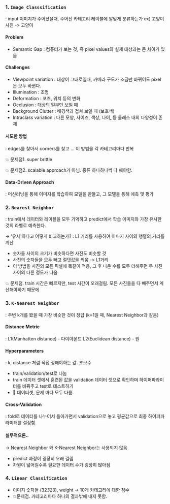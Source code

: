 ### 1. `Image Classsification`
: input 이미지가 주어졌을때, 주어진 카테고리 레이블에 알맞게 분류하는가 ex) 고양이사진 -> 고양이 

#### Problem
- Semantic Gap : 컴퓨터가 보는 것, 즉 pixel values와 실제 대상과는 큰 차이가 있음

#### Challenges
- Viewpoint variation : 대상이 그대로일때, 카메라 구도가 조금만 바뀌어도 pixel은 모두 바뀐다. 
- Illumination : 조명
- Deformation : 포즈, 위치 등의 변화
- Occlusion : 대상의 일부만 보일 때 
- Background Clutter : 배경색과 겹쳐 보일 때 (보호색)
- Intraclass variation : 다른 모양, 사이즈, 색상, 나이,,등 클래스 내의 다양성이 존재

#### 시도한 방법 
: edges를 찾아서 corners를 찾고 ... 이 방법을 각 카테고리마다 반복

💥 문제점1. super brittle 

💥 문제점2. scalable approach가 아님. 종류 하나하나씩 다 해야함.

#### Data-Driven Approach 
: 머신러닝을 통해 이미지를 학습하여 모델을 만들고, 그 모델을 통해 에측 및 평가 

### 2. `Nearest Neighbor `
: train에서 데이터와 레이블을 모두 기억하고 predict에서 학습 이미지와 가장 유사한 것의 라벨로 예측한다. 


→ '유사'하다고 어떻게 비교하는가? 
: L1 거리를 사용하여 이미지 사이의 행렬의 거리를 계산

- 숫자들 사이의 크기가 비슷하다면 사진도 비슷할 것
- 사진의 숫자들을 모두 빼고 절댓값을 씌움 -> L1거리 
- 이 방법을 사진의 모든 픽셀에 똑같이 적용, 그 후 나온 수를 모두 더해주면 두 사진 사이의 다른 정도가 나옴


💥 문제점. train 시간은 빠르지만, test 시간이 오래걸림. 모든 사진들을 다 빼주면서 계산해야하기 때문에

### 3. `K-Nearest Neighbor`
: 주변 k개를 봤을 때 가장 비슷한 것이 정답
  (k=1일 때, Nearest Neighbor과 같음) 
  
#### Distance Metric 
: L1(Manhatten distance) - 다이아몬드 
  L2(Euclidean distance) - 원 
  
#### Hyperparameters
: k, distance 처럼 직접 정해야하는 값. 초모수 
- train/validation/test로 나눔 
- train 데이터 셋에서 훈련된 값을 validation 데이터 셋으로 확인하며 하이퍼파라미터를 바꿔주고 test로 테스트하기 
- 🔺 데이터셋, 문제 마다 모두 다름. 

#### Cross-Validation 
: fold로 데이터를 나누어서 돌아가면서 validation으로 놓고 평균값으로 최종 하이퍼파라미터를 설정함 

#### 실무적으론..
→ Nearest Neighbor 와 K-Nearest Neighbor는 사용되지 않음 
- predict 과정이 굉장히 오래 걸림 
- 차원이 넓어질수록 필요한 데이터 수가 굉장히 많아짐 

### 4. `Linear Classification`
- 이미지 숫자들 (32*32*3), weight → 10개 카테고리에 대한 점수 
- 💥문제점. 카테고리마다 하나의 결과밖에 내지 못함. 
  

  
